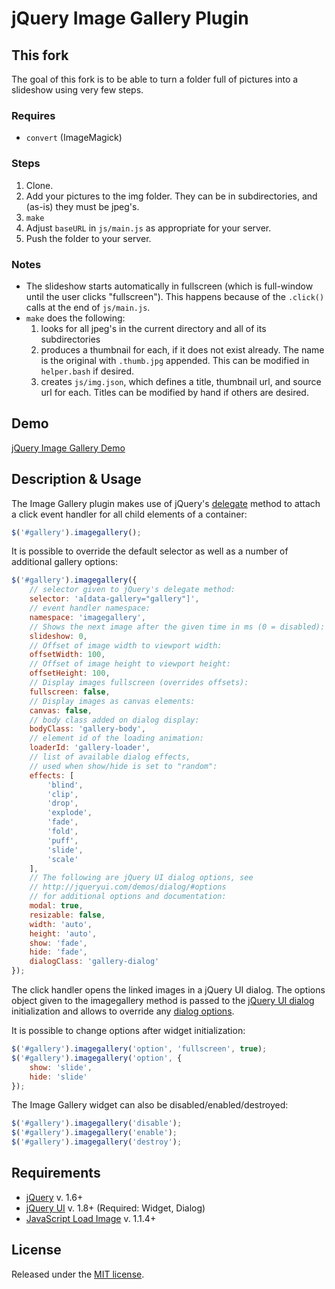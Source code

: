 # jQuery Image Gallery Plugin

## This fork

The goal of this fork is to be able to turn a folder full of pictures
into a slideshow using very few steps. 

### Requires
* `convert` (ImageMagick)

### Steps
1. Clone.
2. Add your pictures to the img folder. They can be in subdirectories, and (as-is) they must be jpeg's.
3. `make`
4. Adjust `baseURL` in `js/main.js` as appropriate for your server.
5. Push the folder to your server.

### Notes
* The slideshow starts automatically in fullscreen (which is full-window until the user clicks "fullscreen"). This happens because of the `.click()` calls at the end of `js/main.js`.
* `make` does the following: 
    1. looks for all jpeg's in the current directory and all of its subdirectories
    2. produces a thumbnail for each, if it does not exist already. The name is the original with `.thumb.jpg` appended. This can be modified in `helper.bash` if desired.
    3. creates `js/img.json`, which defines a title, thumbnail url, and source url for each. Titles can be modified by hand if others are desired.

## Demo
[jQuery Image Gallery Demo](http://blueimp.github.com/jQuery-Image-Gallery/)

## Description & Usage
The Image Gallery plugin makes use of jQuery's 
[delegate](http://api.jquery.com/delegate/) method to attach
a click event handler for all child elements of a container:

```js
$('#gallery').imagegallery();
```
    
It is possible to override the default selector as well as a number of
additional gallery options:

```js
$('#gallery').imagegallery({
    // selector given to jQuery's delegate method:
    selector: 'a[data-gallery="gallery"]',
    // event handler namespace:
    namespace: 'imagegallery',
    // Shows the next image after the given time in ms (0 = disabled):
    slideshow: 0,
    // Offset of image width to viewport width:
    offsetWidth: 100,
    // Offset of image height to viewport height:
    offsetHeight: 100,
    // Display images fullscreen (overrides offsets):
    fullscreen: false,
    // Display images as canvas elements:
    canvas: false,
    // body class added on dialog display:
    bodyClass: 'gallery-body',
    // element id of the loading animation:
    loaderId: 'gallery-loader',
    // list of available dialog effects,
    // used when show/hide is set to "random":
    effects: [
        'blind',
        'clip',
        'drop',
        'explode',
        'fade',
        'fold',
        'puff',
        'slide',
        'scale'
    ],
    // The following are jQuery UI dialog options, see
    // http://jqueryui.com/demos/dialog/#options
    // for additional options and documentation:
    modal: true,
    resizable: false,
    width: 'auto',
    height: 'auto',
    show: 'fade',
    hide: 'fade',
    dialogClass: 'gallery-dialog'
});
```

The click handler opens the linked images in a jQuery UI dialog.
The options object given to the imagegallery method is passed to the
[jQuery UI dialog](http://jqueryui.com/demos/dialog/) initialization
and allows to override any
[dialog options](http://jqueryui.com/demos/dialog/#options).

It is possible to change options after widget initialization:

```js
$('#gallery').imagegallery('option', 'fullscreen', true);
$('#gallery').imagegallery('option', {
    show: 'slide',
    hide: 'slide'
});
```

The Image Gallery widget can also be disabled/enabled/destroyed:

```js
$('#gallery').imagegallery('disable');
$('#gallery').imagegallery('enable');
$('#gallery').imagegallery('destroy');
```

## Requirements
* [jQuery](http://jquery.com/) v. 1.6+
* [jQuery UI](http://jqueryui.com/) v. 1.8+ (Required: Widget, Dialog)
* [JavaScript Load Image](https://github.com/blueimp/JavaScript-Load-Image) v. 1.1.4+

## License
Released under the [MIT license](http://www.opensource.org/licenses/MIT).
